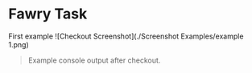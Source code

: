 # Fawry Task

First example 
![Checkout Screenshot](./Screenshot Examples/example 1.png)




> Example console output after checkout.
